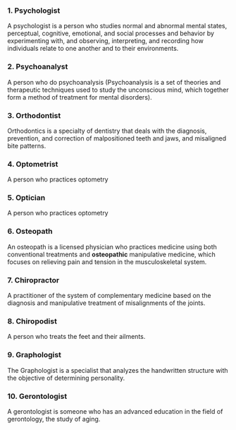 ### 1. Psychologist

A psychologist is a person who studies normal and abnormal mental states, perceptual, cognitive, emotional, and social processes and behavior by experimenting with, and observing, interpreting, and recording how individuals relate to one another and to their environments.

### 2. Psychoanalyst

A person who do psychoanalysis (Psychoanalysis is a set of theories and therapeutic techniques used to study the unconscious mind, which together form a method of treatment for mental disorders).

### 3. Orthodontist

Orthodontics is a specialty of dentistry that deals with the diagnosis, prevention, and correction of malpositioned teeth and jaws, and misaligned bite patterns.

### 4. Optometrist

A person who practices optometry

### 5. Optician

A person who practices optometry

### 6. Osteopath

An osteopath is a licensed physician who practices medicine using both conventional treatments and **osteopathic** manipulative medicine, which focuses on relieving pain and tension in the musculoskeletal system.

### 7. Chiropractor

A practitioner of the system of complementary medicine based on the diagnosis and manipulative treatment of misalignments of the joints.

### 8. Chiropodist

A person who treats the feet and their ailments.

### 9. Graphologist

The Graphologist is a specialist that analyzes the handwritten structure with the objective of determining personality.

### 10. Gerontologist

A gerontologist is someone who has an advanced education in the field of gerontology, the study of aging.
